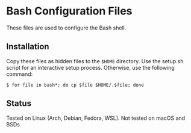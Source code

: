 # Bash Configuration Files
These files are used to configure the Bash shell.

## Installation
Copy these files as hidden files to the `$HOME` directory. Use the setup.sh
script for an interactive setup process. Otherwise, use the following command:
```
$ for file in bash*; do cp $file $HOME/.$file; done
```

## Status
Tested on Linux (Arch, Debian, Fedora, WSL). Not tested on macOS and BSDs
